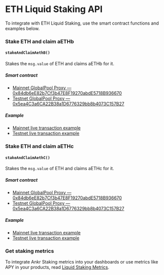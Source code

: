 # ETH Liquid Staking API

To integrate with ETH Liquid Staking, use the smart contract functions and examples below.

### Stake ETH and claim aETHb

#### `stakeAndClaimAethB()`
 
Stakes the `msg.value` of ETH and claims aETHb for it.

##### Smart contract

* [Mainnet GlobalPool Proxy — 0x84db6eE82b7Cf3b47E8F19270abdE5718B936670](https://etherscan.io/address/0x84db6eE82b7Cf3b47E8F19270abdE5718B936670)
* [Testnet GlobalPool Proxy — 0x5ea4C3a6CA22B38a1D6776329bb8b4073C157B27](https://goerli.etherscan.io/address/0x5ea4C3a6CA22B38a1D6776329bb8b4073C157B27)

##### Example

* [Mainnet live transaction example](https://etherscan.io/tx/0xd328cad4fa2bb35bb991ea68586b440b25aff2a3fada03216c76aa55feb99afb)
* [Testnet live transaction example](https://goerli.etherscan.io/tx/0x46f0fb4ebd31f4661b5b9630cf2369beee9e5367143f8cb9fdf6a8a145174f81)


### Stake ETH and claim aETHc

#### `stakeAndClaimAethC()`
 
Stakes the `msg.value` of ETH and claims aETHc for it.

##### Smart contract

* [Mainnet GlobalPool Proxy — 0x84db6eE82b7Cf3b47E8F19270abdE5718B936670](https://etherscan.io/address/0x84db6eE82b7Cf3b47E8F19270abdE5718B936670)
* [Testnet GlobalPool Proxy — 0x5ea4C3a6CA22B38a1D6776329bb8b4073C157B27](https://goerli.etherscan.io/address/0x5ea4C3a6CA22B38a1D6776329bb8b4073C157B27)

##### Example

* [Mainnet live transaction example](https://etherscan.io/tx/0xcaa6ce2e260e667ddeed904d4740c787822157120df9fec73bd18df5ceef46a9)
* [Testnet live transaction example](https://goerli.etherscan.io/tx/0x2f9e0afa8c52ce38f1f80ab98dfb178c9efd51551515e75750dcfb80513b7562)


### Get staking metrics

To integrate Ankr Staking metrics into your dashboards or use metrics like APY in your products, read [Liquid Staking Metrics](/staking/for-integrators/restful-api/staking-metrics/).


